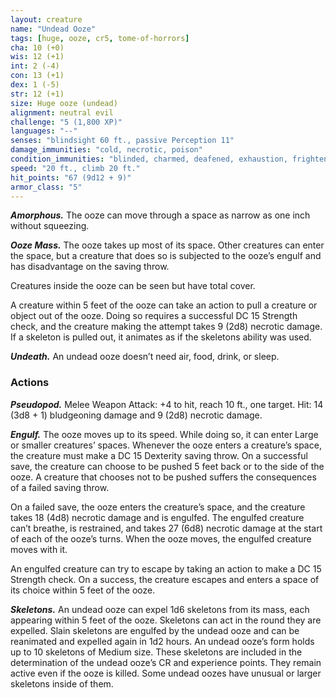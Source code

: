 ```yaml
---
layout: creature
name: "Undead Ooze"
tags: [huge, ooze, cr5, tome-of-horrors]
cha: 10 (+0)
wis: 12 (+1)
int: 2 (-4)
con: 13 (+1)
dex: 1 (-5)
str: 12 (+1)
size: Huge ooze (undead)
alignment: neutral evil
challenge: "5 (1,800 XP)"
languages: "--"
senses: "blindsight 60 ft., passive Perception 11"
damage_immunities: "cold, necrotic, poison"
condition_immunities: "blinded, charmed, deafened, exhaustion, frightened, poisoned, prone"
speed: "20 ft., climb 20 ft."
hit_points: "67 (9d12 + 9)"
armor_class: "5"
---
```


***Amorphous.*** The ooze can move through a space as narrow as one inch
without squeezing.

***Ooze Mass.*** The ooze takes up most of its space. Other creatures can
enter the space, but a creature that does so is subjected to the ooze’s engulf
and has disadvantage on the saving throw.

Creatures inside the ooze can be seen but have total cover.

A creature within 5 feet of the ooze can take an action to pull a creature
or object out of the ooze. Doing so requires a successful DC 15 Strength
check, and the creature making the attempt takes 9 (2d8) necrotic damage.
If a skeleton is pulled out, it animates as if the skeletons ability was used.

***Undeath.*** An undead ooze doesn’t need air, food, drink, or sleep.

### Actions

***Pseudopod.*** Melee Weapon Attack: +4 to hit, reach 10 ft., one target.
Hit: 14 (3d8 + 1) bludgeoning damage and 9 (2d8) necrotic damage.

***Engulf.*** The ooze moves up to its speed. While doing so, it can enter
Large or smaller creatures’ spaces. Whenever the ooze enters a creature’s
space, the creature must make a DC 15 Dexterity saving throw.
On a successful save, the creature can choose to be pushed 5 feet back
or to the side of the ooze. A creature that chooses not to be pushed suffers the consequences of a failed saving throw.

On a failed save, the ooze enters the creature’s space, and the creature
takes 18 (4d8) necrotic damage and is engulfed. The engulfed creature
can’t breathe, is restrained, and takes 27 (6d8) necrotic damage at the start
of each of the ooze’s turns. When the ooze moves, the engulfed creature
moves with it.

An engulfed creature can try to escape by taking an action to make a
DC 15 Strength check. On a success, the creature escapes and enters a
space of its choice within 5 feet of the ooze.

***Skeletons.*** An undead ooze can expel 1d6 skeletons from its mass, each
appearing within 5 feet of the ooze. Skeletons can act in the round they
are expelled. Slain skeletons are engulfed by the undead ooze and can
be reanimated and expelled again in 1d2 hours. An undead ooze’s form
holds up to 10 skeletons of Medium size. These skeletons are included in
the determination of the undead ooze’s CR and experience points. They
remain active even if the ooze is killed. Some undead oozes have unusual
or larger skeletons inside of them.
